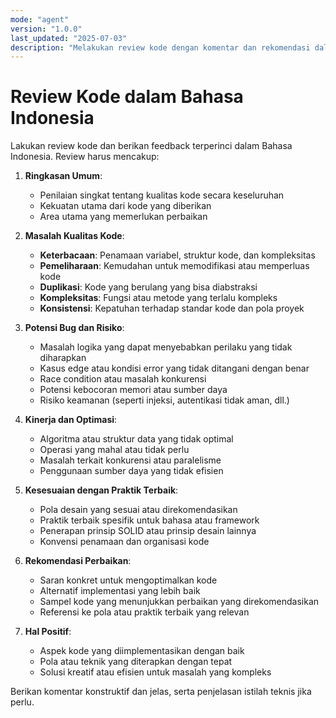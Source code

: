 ```yaml
---
mode: "agent"
version: "1.0.0"
last_updated: "2025-07-03"
description: "Melakukan review kode dengan komentar dan rekomendasi dalam Bahasa Indonesia."
---
```

# Review Kode dalam Bahasa Indonesia

Lakukan review kode dan berikan feedback terperinci dalam Bahasa Indonesia. Review harus mencakup:

1. **Ringkasan Umum**:
   - Penilaian singkat tentang kualitas kode secara keseluruhan
   - Kekuatan utama dari kode yang diberikan
   - Area utama yang memerlukan perbaikan

2. **Masalah Kualitas Kode**:
   - **Keterbacaan**: Penamaan variabel, struktur kode, dan kompleksitas
   - **Pemeliharaan**: Kemudahan untuk memodifikasi atau memperluas kode
   - **Duplikasi**: Kode yang berulang yang bisa diabstraksi
   - **Kompleksitas**: Fungsi atau metode yang terlalu kompleks
   - **Konsistensi**: Kepatuhan terhadap standar kode dan pola proyek

3. **Potensi Bug dan Risiko**:
   - Masalah logika yang dapat menyebabkan perilaku yang tidak diharapkan
   - Kasus edge atau kondisi error yang tidak ditangani dengan benar
   - Race condition atau masalah konkurensi
   - Potensi kebocoran memori atau sumber daya
   - Risiko keamanan (seperti injeksi, autentikasi tidak aman, dll.)

4. **Kinerja dan Optimasi**:
   - Algoritma atau struktur data yang tidak optimal
   - Operasi yang mahal atau tidak perlu
   - Masalah terkait konkurensi atau paralelisme
   - Penggunaan sumber daya yang tidak efisien

5. **Kesesuaian dengan Praktik Terbaik**:
   - Pola desain yang sesuai atau direkomendasikan
   - Praktik terbaik spesifik untuk bahasa atau framework
   - Penerapan prinsip SOLID atau prinsip desain lainnya
   - Konvensi penamaan dan organisasi kode

6. **Rekomendasi Perbaikan**:
   - Saran konkret untuk mengoptimalkan kode
   - Alternatif implementasi yang lebih baik
   - Sampel kode yang menunjukkan perbaikan yang direkomendasikan
   - Referensi ke pola atau praktik terbaik yang relevan

7. **Hal Positif**:
   - Aspek kode yang diimplementasikan dengan baik
   - Pola atau teknik yang diterapkan dengan tepat
   - Solusi kreatif atau efisien untuk masalah yang kompleks

Berikan komentar konstruktif dan jelas, serta penjelasan istilah teknis jika perlu.

